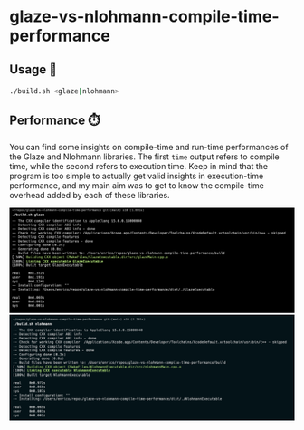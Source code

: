 # glaze-vs-nlohmann-compile-time-performance

## Usage 🍕

```sh
./build.sh <glaze|nlohmann>
```

## Performance ⏱️

You can find some insights on compile-time and run-time performances of the Glaze and Nlohmann libraries. The first `time` output refers to compile time, while the second refers to execution time. Keep in mind that the program is too simple to actually get valid insights in execution-time performance, and my main aim was to get to know the compile-time overhead added by each of these libraries.

![glaze](./glaze.png)
![nlohmann](./nlohmann.png)
